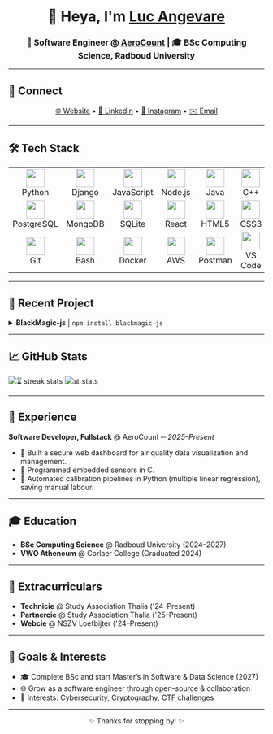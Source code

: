 <h1 align="center">👋 Heya, I'm <a href="https://lucangevare.nl">Luc Angevare</a></h1>
<h3 align="center">🚀 Software Engineer @ <a href="https://aerocount.eu">AeroCount</a> | 🎓 BSc Computing Science, Radboud University</h3>

---

## 🔗 Connect
<p align="center">
  <a href="https://lucangevare.nl" target="_blank">🌐 Website</a> • 
<a href="https://www.linkedin.com/in/luc-angevare/" target="_blank">🔗 LinkedIn</a> • 
<a href="https://www.instagram.com/lucangevare/" target="_blank">📸 Instagram</a> • 
<a href="mailto:lucangevare@gmail.com">✉️ Email</a>

</p>

---

## 🛠️ Tech Stack

<table>
  <tr>
    <td align="center"><img src="https://img.icons8.com/color/48/000000/python.png" width="36"/><br>Python</td>
    <td align="center"><img src="https://img.icons8.com/color/48/000000/django.png" width="36"/><br>Django</td>
    <td align="center"><img src="https://img.icons8.com/color/48/000000/javascript.png" width="36"/><br>JavaScript</td>
    <td align="center"><img src="https://img.icons8.com/color/48/000000/nodejs.png" width="36"/><br>Node.js</td>
    <td align="center"><img src="https://img.icons8.com/color/48/000000/java-coffee-cup-logo.png" width="36"/><br>Java</td>
    <td align="center"><img src="https://img.icons8.com/color/48/000000/c-plus-plus-logo.png" width="36"/><br>C++</td>
  </tr>
  <tr>
    <td align="center"><img src="https://img.icons8.com/ios-filled/50/000000/postgreesql.png" width="36"/><br>PostgreSQL</td>
    <td align="center"><img src="https://www.vectorlogo.zone/logos/mongodb/mongodb-icon.svg" width="36"/><br>MongoDB</td>
    <td align="center"><img src="https://www.vectorlogo.zone/logos/sqlite/sqlite-icon.svg" width="36"/><br>SQLite</td>
    <td align="center"><img src="https://img.icons8.com/?size=48&id=bzf0DqjXFHIW&format=png&color=000000" width="36"/><br>React</td>
    <td align="center"><img src="https://img.icons8.com/color/48/000000/html-5.png" width="36"/><br>HTML5</td>
    <td align="center"><img src="https://img.icons8.com/color/48/000000/css3.png" width="36"/><br>CSS3</td>
  </tr>
  <tr>
    <td align="center"><img src="https://www.vectorlogo.zone/logos/git-scm/git-scm-icon.svg" width="36"/><br>Git</td>
    <td align="center"><img src="https://www.vectorlogo.zone/logos/gnu_bash/gnu_bash-icon.svg" width="36"/><br>Bash</td>
    <td align="center"><img src="https://img.icons8.com/color/48/000000/docker.png" width="36"/><br>Docker</td>
    <td align="center"><img src="https://img.icons8.com/color/48/000000/amazon-web-services.png" width="36"/><br>AWS</td>
    <td align="center"><img src="https://img.icons8.com/color/48/000000/postman.png" width="36"/><br>Postman</td>
    <td align="center"><img src="https://img.icons8.com/?size=48&id=48455&format=png&color=000000" width="36"/><br>VS Code</td>
  </tr>
</table>

---

## 🚀 Recent Project

<details>
<summary><strong>BlackMagic-js</strong> | <code>npm install blackmagic-js</code></summary>

[![NPM Downloads](https://img.shields.io/npm/dy/blackmagic-js?logo=npm&logoColor=red&color=red)](https://www.npmjs.com/package/blackmagic-js)
[![jsDelivr Requests](https://data.jsdelivr.com/v1/package/npm/blackmagic-js/badge)](https://www.jsdelivr.com/package/npm/blackmagic-js)

A powerful JavaScript framework for implementing intelligent dark mode with automatic color adjustment and WCAG-compliant contrast optimization.

</details>

---

## 📈 GitHub Stats

<p align="left">
  <img src="https://github-readme-streak-stats.herokuapp.com/?user=lucangevare&show_icons=true" alt="⏳ streak stats"/>
  <img src="https://github-readme-stats.vercel.app/api?username=lucangevare&show_icons=true&count_private=true" alt="📊 stats"/>
</p>

---

## 💼 Experience

**Software Developer, Fullstack** @ AeroCount ─ *2025–Present*

- 🔹 Built a secure web dashboard for air quality data visualization and management.
- 🔹 Programmed embedded sensors in C.
- 🔹 Automated calibration pipelines in Python (multiple linear regression), saving manual labour.

---

## 🎓 Education

- **BSc Computing Science** @ Radboud University (2024–2027)
- **VWO Atheneum** @ Corlaer College (Graduated 2024)

---

## 🤝 Extracurriculars

- **Technicie** @ Study Association Thalia ('24–Present)
- **Partnercie** @ Study Association Thalia ('25–Present)
- **Webcie** @ NSZV Loefbijter ('24–Present)

---

## 🎯 Goals & Interests

- 🎓 Complete BSc and start Master’s in Software & Data Science (2027)
- 🌐 Grow as a software engineer through open-source & collaboration
- 🔐 Interests: Cybersecurity, Cryptography, CTF challenges

---

<p align="center">✨ Thanks for stopping by! ✨</p>
